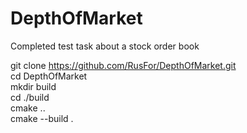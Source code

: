 # DepthOfMarket
Completed test task about a stock order book<br />

git clone https://github.com/RusFor/DepthOfMarket.git<br />
cd DepthOfMarket<br />
mkdir build <br />
cd ./build<br />
cmake ..<br />
cmake --build .<br />
